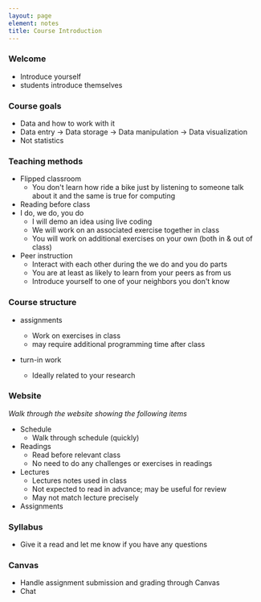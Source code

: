 ```yaml
---
layout: page
element: notes
title: Course Introduction
---
```


### Welcome

* Introduce yourself
* students introduce themselves

### Course goals

* Data and how to work with it
* Data entry -> Data storage -> Data manipulation -> Data visualization
* Not statistics

### Teaching methods

* Flipped classroom
    * You don't learn how ride a bike just by listening to someone talk about it
      and the same is true for computing
* Reading before class
* I do, we do, you do
    * I will demo an idea using live coding
	* We will work on an associated exercise together in class
	* You will work on additional exercises on your own (both in & out of class)
* Peer instruction
    * Interact with each other during the we do and you do parts
	* You are at least as likely to learn from your peers as from us
	* Introduce yourself to one of your neighbors you don't know

### Course structure

* assignments
    * Work on exercises in class
	* may require additional programming time after class

* turn-in work
	* Ideally related to your research

### Website

*Walk through the website showing the following items*

* Schedule
    * Walk through schedule (quickly)
* Readings
    * Read before relevant class
    * No need to do any challenges or exercises in readings
* Lectures
    * Lectures notes used in class
	* Not expected to read in advance; may be useful for review
	* May not match lecture precisely
* Assignments


### Syllabus

* Give it a read and let me know if you have any questions

### Canvas

* Handle assignment submission and grading through Canvas
* Chat


